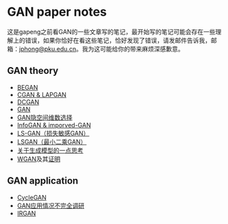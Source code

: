 # GAN paper notes
这是gapeng之前看GAN的一些文章写的笔记，最开始写的笔记可能会存在一些理解上的错误，如果你恰好在看这些笔记，恰好发现了错误，请发邮件告诉我，邮箱：jphong@pku.edu.cn。我为这可能给你的带来麻烦深感歉意。
## GAN theory
* [BEGAN](https://github.com/PaperWeeklyCode/GAN-discussions/blob/master/paper%20notes/gapeng/GAN%20theory/BEGAN.txt)
* [CGAN & LAPGAN](https://github.com/PaperWeeklyCode/GAN-discussions/blob/master/paper%20notes/gapeng/GAN%20theory/CGAN%2BLAPGAN.docx)
* [DCGAN](https://github.com/PaperWeeklyCode/GAN-discussions/blob/master/paper%20notes/gapeng/GAN%20theory/DCGAN.docx)
* [GAN](https://github.com/PaperWeeklyCode/GAN-discussions/blob/master/paper%20notes/gapeng/GAN%20theory/GANs_tutorial.docx)
* [GAN隐空间维数选择](https://github.com/PaperWeeklyCode/GAN-discussions/blob/master/paper%20notes/gapeng/GAN%20theory/GAN%E9%9A%90%E7%A9%BA%E9%97%B4%E7%BB%B4%E6%95%B0%E9%80%89%E6%8B%A9.docx)
* [InfoGAN & imporved-GAN](https://github.com/PaperWeeklyCode/GAN-discussions/blob/master/paper%20notes/gapeng/GAN%20theory/InfoGAN%2Bimporved-GAN.docx)
* [LS-GAN（损失敏感GAN）](https://github.com/PaperWeeklyCode/GAN-discussions/blob/master/paper%20notes/gapeng/GAN%20theory/LS-GAN%EF%BC%88%E6%8D%9F%E5%A4%B1%E6%95%8F%E6%84%9FGAN%EF%BC%89.docx)
* [LSGAN（最小二乘GAN）](https://github.com/PaperWeeklyCode/GAN-discussions/blob/master/paper%20notes/gapeng/GAN%20theory/LeastSquareGAN.docx)
* [关于生成模型的一点思考](https://github.com/PaperWeeklyCode/GAN-discussions/blob/master/paper%20notes/gapeng/GAN%20theory/Some%20thoughts%20about%20generative%20model.docx)
* [WGAN](https://github.com/PaperWeeklyCode/GAN-discussions/blob/master/paper%20notes/gapeng/GAN%20theory/WGAN%E5%89%8D%E4%BC%A0%E4%BB%A5%E5%8F%8AWGAN%E4%B8%AD%E7%9A%84%E8%AF%81%E6%98%8E.docx)及其[证明](https://github.com/PaperWeeklyCode/GAN-discussions/blob/master/paper%20notes/gapeng/GAN%20theory/WGAN%E5%89%8D%E4%BC%A0%E4%BB%A5%E5%8F%8AWGAN%E4%B8%AD%E7%9A%84%E8%AF%81%E6%98%8E.docx)

## GAN application
* [CycleGAN](https://github.com/PaperWeeklyCode/GAN-discussions/blob/master/paper%20notes/gapeng/GAN%20application/CycleGAN.txt)
* [GAN应用情况不完全调研](https://github.com/PaperWeeklyCode/GAN-discussions/blob/master/paper%20notes/gapeng/GAN%20application/GANs_application.docx)
* [IRGAN](https://github.com/PaperWeeklyCode/GAN-discussions/blob/master/paper%20notes/gapeng/GAN%20application/IRGAN.txt)
